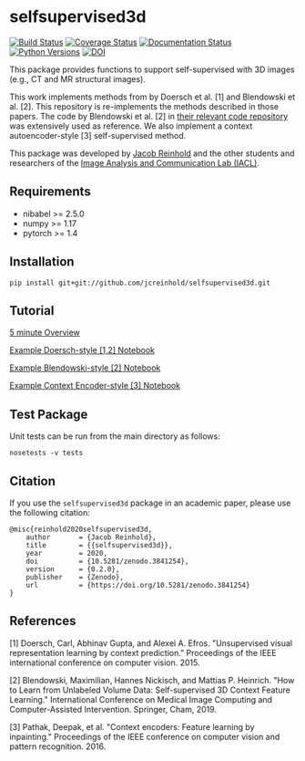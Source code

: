 selfsupervised3d
================

[![Build Status](https://api.travis-ci.com/jcreinhold/selfsupervised3d.svg?branch=master)](https://travis-ci.com/jcreinhold/selfsupervised3d)
[![Coverage Status](https://coveralls.io/repos/github/jcreinhold/selfsupervised3d/badge.svg?branch=master)](https://coveralls.io/github/jcreinhold/selfsupervised3d?branch=master)
[![Documentation Status](https://readthedocs.org/projects/selfsupervised3d/badge/?version=latest)](http://selfsupervised3d.readthedocs.io/en/latest/?badge=latest)
[![Python Versions](https://img.shields.io/badge/python-3.7-blue.svg)](https://www.python.org/downloads/release/python-370/)
[![DOI](https://zenodo.org/badge/260018201.svg)](https://zenodo.org/badge/latestdoi/260018201)

This package provides functions to support self-supervised with 3D images (e.g., CT and MR structural images).

This work implements methods from by Doersch et al. [1] and Blendowski et al. [2]. 
This repository is re-implements the methods described in those papers. 
The code by Blendowski et al. [2] in [their relevant code repository](https://github.com/multimodallearning/miccai19_self_supervision)
was extensively used as reference. We also implement a context autoencoder-style [3] self-supervised
method.

This package was developed by [Jacob Reinhold](https://jcreinhold.github.io) and the other students and researchers of the 
[Image Analysis and Communication Lab (IACL)](http://iacl.ece.jhu.edu/index.php/Main_Page).

Requirements
------------

- nibabel >= 2.5.0
- numpy >= 1.17
- pytorch >= 1.4

Installation
------------

    pip install git+git://github.com/jcreinhold/selfsupervised3d.git

Tutorial
--------

[5 minute Overview](https://github.com/jcreinhold/selfsupervised3d/blob/master/tutorials/5min_tutorial.md)

[Example Doersch-style [1,2] Notebook](https://nbviewer.jupyter.org/github/jcreinhold/selfsupervised3d/blob/master/tutorials/doersch.ipynb)

[Example Blendowski-style [2] Notebook](https://nbviewer.jupyter.org/github/jcreinhold/selfsupervised3d/blob/master/tutorials/blendowski.ipynb)

[Example Context Encoder-style [3] Notebook](https://nbviewer.jupyter.org/github/jcreinhold/selfsupervised3d/blob/master/tutorials/context.ipynb)

Test Package
------------

Unit tests can be run from the main directory as follows:

    nosetests -v tests

Citation
--------

If you use the `selfsupervised3d` package in an academic paper, please use the following citation:

    @misc{reinhold2020selfsupervised3d,
        author       = {Jacob Reinhold},
        title        = {{selfsupervised3d}},
        year         = 2020,
        doi          = {10.5281/zenodo.3841254},
        version      = {0.2.0},
        publisher    = {Zenodo},
        url          = {https://doi.org/10.5281/zenodo.3841254}
    }
 
References
---------------

[1] Doersch, Carl, Abhinav Gupta, and Alexei A. Efros. "Unsupervised visual representation learning by context prediction." Proceedings of the IEEE international conference on computer vision. 2015.

[2] Blendowski, Maximilian, Hannes Nickisch, and Mattias P. Heinrich. "How to Learn from Unlabeled Volume Data: Self-supervised 3D Context Feature Learning." International Conference on Medical Image Computing and Computer-Assisted Intervention. Springer, Cham, 2019.

[3] Pathak, Deepak, et al. "Context encoders: Feature learning by inpainting." Proceedings of the IEEE conference on computer vision and pattern recognition. 2016.

